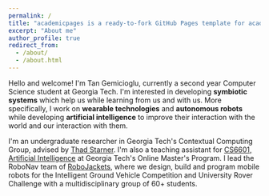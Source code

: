 ```yaml
---
permalink: /
title: "academicpages is a ready-to-fork GitHub Pages template for academic personal websites"
excerpt: "About me"
author_profile: true
redirect_from: 
  - /about/
  - /about.html
---
```


Hello and welcome! I'm Tan Gemicioglu, currently a second year Computer Science student at Georgia Tech. I'm interested in developing **symbiotic systems** which help us while learning from us and with us. More specifically, I work on **wearable technologies** and **autonomous robots** while developing **artificial intelligence** to improve their interaction with the world and our interaction with them.

I'm an undergraduate researcher in Georgia Tech's Contextual Computing Group, advised by [Thad Starner](https://www.cc.gatech.edu/home/thad/index.htm). I'm also a teaching assistant for [CS6601, Artificial Intelligence](http://omscs.gatech.edu/cs-6601-artificial-intelligence) at Georgia Tech's Online Master's Program. I lead the RoboNav team of [RoboJackets](https://robojackets.org/), where we design, build and program mobile robots for the Intelligent Ground Vehicle Competition and University Rover Challenge with a multidisciplinary group of 60+ students.